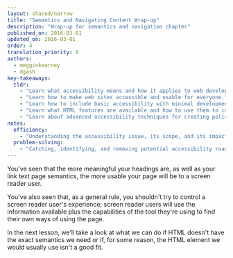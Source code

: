```yaml
---
layout: shared/narrow
title: "Semantics and Navigating Content Wrap-up"
description: "Wrap-up for semantics and navigation chapter"
published_on: 2016-03-01
updated_on: 2016-03-01
order: 4
translation_priority: 0
authors:
  - megginkearney
  - dgash
key-takeaways:
  tldr: 
    - "Learn what accessibility means and how it applies to web development."
    - "Learn how to make web sites accessible and usable for everyone."
    - "Learn how to include basic accessibility with minimal development impace."
    - "Learn what HTML features are available and how to use them to improve accessibility."
    - "Learn about advanced accessibility techniques for creating polished accessibility experiences."
notes:
  efficiency:
    - "Understanding the accessibility issue, its scope, and its impact can make you a better web developer."
  problem-solving:
    - "Catching, identifying, and removing potential accessibility roadblocks before they happen can improve your development process and reduce maintenance requirements."
---
```


You've seen that the more meaningful your headings are, as well as your link text page semantics, the more usable your page will be to a screen reader user.

You've also seen that, as a general rule, you shouldn't try to control a screen reader user's experience; screen reader users will use the information available plus the capabilities of the tool they're using to find their own ways of using the page. 

In the next lesson, we'll take a look at what we can do if HTML doesn't have the exact semantics we need or if, for some reason, the HTML element we would usually use isn't a good fit.
